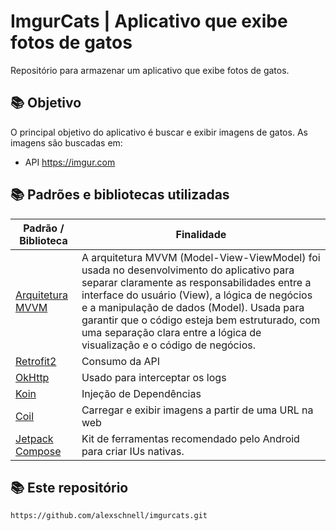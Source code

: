 # ImgurCats | Aplicativo que exibe fotos de gatos

Repositório para armazenar um aplicativo que exibe fotos de gatos.

## :books: Objetivo
O principal objetivo do aplicativo é buscar e exibir imagens de gatos.
As imagens são buscadas em:
- API https://imgur.com

## :books: Padrões e bibliotecas utilizadas

| Padrão / Biblioteca | Finalidade |
|-------|---------|
| [Arquitetura MVVM]() | A arquitetura MVVM (Model-View-ViewModel) foi usada no desenvolvimento do aplicativo para separar claramente as responsabilidades entre a interface do usuário (View), a lógica de negócios e a manipulação de dados (Model). Usada para garantir que o código esteja bem estruturado, com uma separação clara entre a lógica de visualização e o código de negócios. |
| [Retrofit2]() | Consumo da API |
| [OkHttp]() | Usado para interceptar os logs |
| [Koin]() | Injeção de Dependências |
| [Coil]() | Carregar e exibir imagens a partir de uma URL na web |
| [Jetpack Compose]() | Kit de ferramentas recomendado pelo Android para criar IUs nativas. |

## :books: Este repositório
```
https://github.com/alexschnell/imgurcats.git
````
